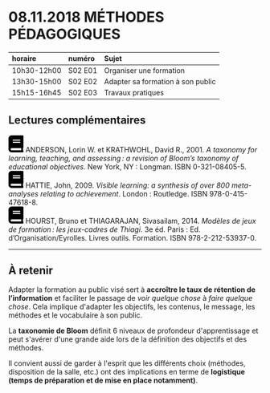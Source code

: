 # 08.11.2018 MÉTHODES PÉDAGOGIQUES

| horaire | numéro | Sujet |
| :------ | :----- | :---- |
| 10h30-12h00 | S02 E01 | Organiser une formation |
| 13h30-15h00 | S02 E02 | Adapter sa formation à son public |
| 15h15-16h45 | S02 E03 | Travaux pratiques |


## Lectures complémentaires

![book](img/book-solid.svg) ANDERSON, Lorin W. et KRATHWOHL, David R., 2001. *A taxonomy for learning, teaching, and assessing : a revision of Bloom’s taxonomy of educational objectives*. New York, NY : Longman. ISBN 0-321-08405-5.   
![book](img/book-solid.svg) HATTIE, John, 2009. *Visible learning: a synthesis of over 800 meta-analyses relating to achievement*. London : Routledge. ISBN 978-0-415-47618-8.   
![book](img/book-solid.svg) HOURST, Bruno et THIAGARAJAN, Sivasailam, 2014. *Modèles de jeux de formation : les jeux-cadres de Thiagi*. 3e éd. Paris : Ed. d’Organisation/Eyrolles. Livres outils. Formation. ISBN 978-2-212-53937-0.   

---

## À retenir

Adapter la formation au public visé sert à **accroître le taux de rétention de l’information** et faciliter le passage de *voir quelque chose* à *faire quelque chose*. Cela implique d'adapter les objectifs, les contenus, le message, les méthodes et le vocabulaire à son public.

La **taxonomie de Bloom** définit 6 niveaux de profondeur d'apprentissage et peut s'avérer d'une grande aide lors de la définition des objectifs et des méthodes.

Il convient aussi de garder à l'esprit que les différents choix (méthodes, disposition de la salle, etc.) ont des implications en terme de **logistique (temps de préparation et de mise en place notamment)**.
